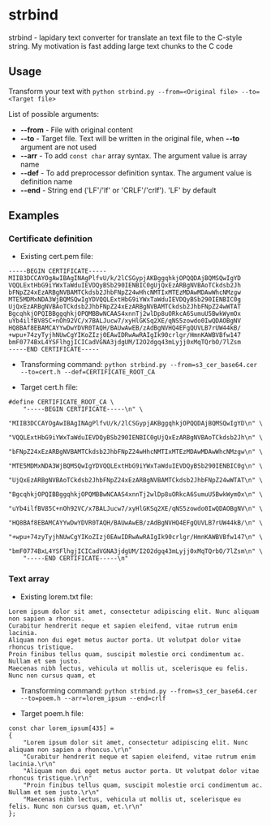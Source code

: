 # strbind
strbind - lapidary text converter for translate an text file to the C-style string. My motivation is fast adding large text chunks to the C code

## Usage

Transform your text with ```python strbind.py --from=<Original file> --to=<Target file>```

List of possible arguments:
* **--from** - File with original content
* **--to** - Target file. Text will be written in the original file, when **--to** argument are not used
* **--arr** - To add ```const char``` array syntax. The argument value is array name
* **--def** - To add preprocessor definition syntax. The argument value is definition name
* **--end** - String end ('LF'/'lf' or 'CRLF'/'crlf'). 'LF' by default

## Examples
### Certificate definition
* Existing cert.pem file:
``` 
-----BEGIN CERTIFICATE-----
MIIB3DCCAYOgAwIBAgINAgPlfvU/k/2lCSGypjAKBggqhkjOPQQDAjBQMSQwIgYD
VQQLExtHbG9iYWxTaWduIEVDQyBSb290IENBIC0gUjQxEzARBgNVBAoTCkdsb2Jh
bFNpZ24xEzARBgNVBAMTCkdsb2JhbFNpZ24wHhcNMTIxMTEzMDAwMDAwWhcNMzgw
MTE5MDMxNDA3WjBQMSQwIgYDVQQLExtHbG9iYWxTaWduIEVDQyBSb290IENBIC0g
UjQxEzARBgNVBAoTCkdsb2JhbFNpZ24xEzARBgNVBAMTCkdsb2JhbFNpZ24wWTAT
BgcqhkjOPQIBBggqhkjOPQMBBwNCAAS4xnnTj2wlDp8uORkcA6SumuU5BwkWymOx
uYb4ilfBV85C+nOh92VC/x7BALJucw7/xyHlGKSq2XE/qNS5zowdo0IwQDAOBgNV
HQ8BAf8EBAMCAYYwDwYDVR0TAQH/BAUwAwEB/zAdBgNVHQ4EFgQUVLB7rUW44kB/
+wpu+74zyTyjhNUwCgYIKoZIzj0EAwIDRwAwRAIgIk90crlgr/HmnKAWBVBfw147
bmF0774BxL4YSFlhgjICICadVGNA3jdgUM/I2O2dgq43mLyjj0xMqTQrbO/7lZsm
-----END CERTIFICATE-----
```
* Transforming command: ```python strbind.py --from=s3_cer_base64.cer --to=cert.h --def=CERTIFICATE_ROOT_CA```

* Target cert.h file:
```
#define CERTIFICATE_ROOT_CA \
    "-----BEGIN CERTIFICATE-----\n" \
    "MIIB3DCCAYOgAwIBAgINAgPlfvU/k/2lCSGypjAKBggqhkjOPQQDAjBQMSQwIgYD\n" \
    "VQQLExtHbG9iYWxTaWduIEVDQyBSb290IENBIC0gUjQxEzARBgNVBAoTCkdsb2Jh\n" \
    "bFNpZ24xEzARBgNVBAMTCkdsb2JhbFNpZ24wHhcNMTIxMTEzMDAwMDAwWhcNMzgw\n" \
    "MTE5MDMxNDA3WjBQMSQwIgYDVQQLExtHbG9iYWxTaWduIEVDQyBSb290IENBIC0g\n" \
    "UjQxEzARBgNVBAoTCkdsb2JhbFNpZ24xEzARBgNVBAMTCkdsb2JhbFNpZ24wWTAT\n" \
    "BgcqhkjOPQIBBggqhkjOPQMBBwNCAAS4xnnTj2wlDp8uORkcA6SumuU5BwkWymOx\n" \
    "uYb4ilfBV85C+nOh92VC/x7BALJucw7/xyHlGKSq2XE/qNS5zowdo0IwQDAOBgNV\n" \
    "HQ8BAf8EBAMCAYYwDwYDVR0TAQH/BAUwAwEB/zAdBgNVHQ4EFgQUVLB7rUW44kB/\n" \
    "+wpu+74zyTyjhNUwCgYIKoZIzj0EAwIDRwAwRAIgIk90crlgr/HmnKAWBVBfw147\n" \
    "bmF0774BxL4YSFlhgjICICadVGNA3jdgUM/I2O2dgq43mLyjj0xMqTQrbO/7lZsm\n" \
    "-----END CERTIFICATE-----\n"
```
### Text array
* Existing lorem.txt file:
```
Lorem ipsum dolor sit amet, consectetur adipiscing elit. Nunc aliquam non sapien a rhoncus.
Curabitur hendrerit neque et sapien eleifend, vitae rutrum enim lacinia.
Aliquam non dui eget metus auctor porta. Ut volutpat dolor vitae rhoncus tristique.
Proin finibus tellus quam, suscipit molestie orci condimentum ac. Nullam et sem justo.
Maecenas nibh lectus, vehicula ut mollis ut, scelerisque eu felis. Nunc non cursus quam, et
```

* Transforming command: ```python strbind.py --from=s3_cer_base64.cer --to=poem.h --arr=lorem_ipsum --end=crlf```

* Target poem.h file:
```
const char lorem_ipsum[435] = 
{
    "Lorem ipsum dolor sit amet, consectetur adipiscing elit. Nunc aliquam non sapien a rhoncus.\r\n"
    "Curabitur hendrerit neque et sapien eleifend, vitae rutrum enim lacinia.\r\n"
    "Aliquam non dui eget metus auctor porta. Ut volutpat dolor vitae rhoncus tristique.\r\n"
    "Proin finibus tellus quam, suscipit molestie orci condimentum ac. Nullam et sem justo.\r\n"
    "Maecenas nibh lectus, vehicula ut mollis ut, scelerisque eu felis. Nunc non cursus quam, et.\r\n"
};
```